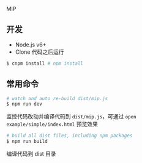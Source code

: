 MIP

## 开发

- Node.js v6+
- Clone 代码之后运行

```sh
$ cnpm install # npm install
```

## 常用命令

```sh
# watch and auto re-build dist/mip.js
$ npm run dev
```
监控代码改动并编译代码到 `dist/mip.js`，可通过 `open example/simple/index.html` 预览效果

```sh
# build all dist files, including npm packages
$ npm run build
```
编译代码到 dist 目录
